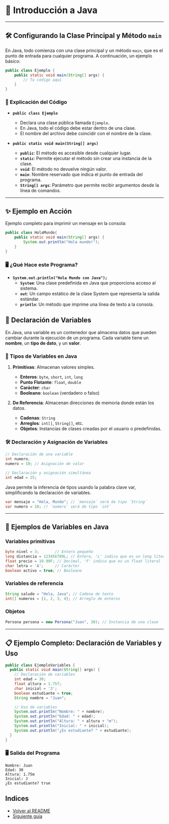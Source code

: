 # 🚀 Introducción a Java

---

## 🛠️ Configurando la Clase Principal y Método `main`

En Java, todo comienza con una clase principal y un método `main`, que es el punto de entrada para cualquier programa. A continuación, un ejemplo básico:

```java
public class Ejemplo {
    public static void main(String[] args) {
        // Tu código aquí
    }
}
```

### 📌 Explicación del Código

* **`public class Ejemplo`**
  * Declara una clase pública llamada `Ejemplo`.
  * En Java, todo el código debe estar dentro de una clase.
  * El nombre del archivo debe coincidir con el nombre de la clase.

* **`public static void main(String[] args)`**
  * **`public`**: El método es accesible desde cualquier lugar.
  * **`static`**: Permite ejecutar el método sin crear una instancia de la clase.
  * **`void`**: El método no devuelve ningún valor.
  * **`main`**: Nombre reservado que indica el punto de entrada del programa.
  * **`String[] args`**: Parámetro que permite recibir argumentos desde la línea de comandos.

---

## ✨ Ejemplo en Acción

Ejemplo completo para imprimir un mensaje en la consola:

```java
public class HolaMundo{
    public static void main(String[] args) {
        System.out.println("Hola mundo!");
    }
}
```

### 🖥️ ¿Qué Hace este Programa?

* **`System.out.println("Hola Mundo con Java");`**
    * **`System`**: Una clase predefinida en Java que proporciona acceso al sistema.
    * **`out`**: Un campo estático de la clase System que representa la salida estándar.
    * **`println`**: Un método que imprime una línea de texto a la consola.


## 📝 Declaración de Variables

En Java, una variable es un contenedor que almacena datos que pueden cambiar durante la ejecución de un programa. Cada variable tiene un **nombre**, un **tipo de dato**, y un **valor**.


### 🔑 Tipos de Variables en Java

1. **Primitivas**: Almacenan valores simples.
      * **Enteros**: `byte`, `short`, `int`, `long`
      * **Punto Flotante**: `float`, `double`
      * **Carácter**: `char`
      * **Booleano**: `boolean` (verdadero o falso)


2. **De Referencia**: Almacenan direcciones de memoria donde están los datos.
      * **Cadenas**: `String`
      * **Arreglos**: `int[]`, `String[]`, etc.
      * **Objetos**: Instancias de clases creadas por el usuario o predefinidas.

### 🛠️ Declaración y Asignación de Variables

```java
// Declaración de una variable
int numero;
numero = 10; // Asignación de valor

// Declaración y asignación simultánea
int edad = 25;
```

Java permite la inferencia de tipos usando la palabra clave var, simplificando la
declaración de variables.

```java
var mensaje = "Hola, Mundo"; // `mensaje` será de tipo `String`
var numero = 10; // `numero` será de tipo `int`
```

---


## 🌟 Ejemplos de Variables en Java

### Variables primitivas
```java
byte nivel = 3;       // Entero pequeño
long distancia = 123456789L; // Entero, 'L' indica que es un long literal
float precio = 19.99F; // Decimal, 'F' indica que es un float literal
char letra = 'A';     // Carácter
boolean activo = true; // Booleano
```

### Variables de referencia
```java
String saludo = "Hola, Java"; // Cadena de texto
int[] numeros = {1, 2, 3, 4}; // Arreglo de enteros
```

### Objetos
```java
Persona persona = new Persona("Juan", 30); // Instancia de una clase
```


---


## 📋 Ejemplo Completo: Declaración de Variables y Uso

```java
public class EjemploVariables {
  public static void main(String[] args) {
    // Declaración de variables
    int edad = 30;
    float altura = 1.75f;
    char inicial = 'J';
    boolean estudiante = true;
    String nombre = "Juan";

    // Uso de variables
    System.out.println("Nombre: " + nombre);
    System.out.println("Edad: " + edad);
    System.out.println("Altura: " + altura + "m");
    System.out.println("Inicial: " + inicial);
    System.out.println("¿Es estudiante? " + estudiante);
  }
}
```

### 🖥️ Salida del Programa

```shell
Nombre: Juan
Edad: 30
Altura: 1.75m
Inicial: J
¿Es estudiante? true
```

## Indices

- [Volver al README](./../README.md)
- [Siguiente guia](./getion_de_memoria.md)